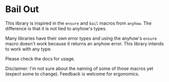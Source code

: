 # Bail Out

This library is inspired in the `ensure` and `bail` macros from `anyhow`. The difference is that it is not tied to anyhow's types.

Many libraries have their own error types and using the anyhow's `ensure` macro doesn't work because it returns an anyhow error. This library intends to work with any type.

Please check the docs for usage.

Disclaimer: I'm not sure about the naming of some of those macros yet (expect some to change). Feedback is welcome for ergonomics.

